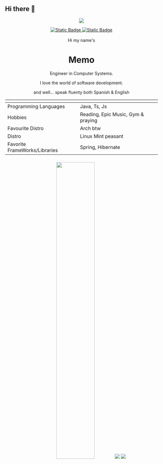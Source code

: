 


## Hi there 👋

<!--
**MemoSainz/MemoSainz** is a ✨ _special_ ✨ repository because its `README.md` (this file) appears on your GitHub profile.

Here are some ideas to get you started:

- 🔭 I’m currently working on ...
- 🌱 I’m currently learning ...
- 👯 I’m looking to collaborate on ...
- 🤔 I’m looking for help with ...
- 💬 Ask me about ...
- 📫 How to reach me: ...
- 😄 Pronouns: ...
- ⚡ Fun fact: ...
-->

<p align="center">

<!-- <img src="https://i.imgur.com/SRKhMEK.png" style="max-height:500px"/> -->
    
    
<img src="https://i.ibb.co/bm51wQQ/Git-Hub-Recovered-6.png" style="max-height:500px"/>
</p>
<div align='center'>
<a target="_blank" href="https://github.com/MemoSainz/Portfolio">
<img alt="Static Badge" src="https://img.shields.io/badge/Portfolio-blue?style=for-the-badge&logo=googlechrome&logoColor=%23f8f8ff&logoSize=auto&label=Memo%27s&labelColor=%23304674&color=%2382C2FF">
</a>
<a target="_blank" href="https://www.youtube.com/@tioalex-px">
<img alt="Static Badge" src="https://img.shields.io/badge/Tech%20Cult-blue?style=for-the-badge&logo=youtube&logoColor=%23f8f8ff&logoSize=30&label=Memo's&labelColor=%23ec8f16&color=%2300a86b">
</a>
<a>
    <!-- Discord:
    <a target="_blank" href="https://discord.gg/---"><img src="https://dcbadge.limes.pink/api/server/---" alt="" /></a> -->
</a>
</div>
<br>
<div align='center'>
    <span>Hi my name's </span> <span><h1>Memo</h1></span>
    <p>Engineer in Computer Systems. </p>
    <p>I love the world of software development.</p>
    <p>and well... speak fluenty both Spanish & English</p>
    <table>
    <thead>
        <tr>
            <th></th>
            <th></th>
        </tr>
    </thead>
    <tbody>
        <tr>
            <td>Programming Languages</td>
            <td>Java, Ts, Js</td>
        </tr>
        <tr>
            <td>Hobbies</td>
            <td>Reading, Epic Music, Gym & praying</td>
        </tr>
        <tr>
            <td>Favourite Distro</td>
            <td>Arch btw</td>
        </tr>
        <tr>
            <td>Distro</td>
            <td>Linux Mint peasant</td>
        </tr>
        <tr>
            <td>Favorite FrameWorks/Libraries</td>
            <td>Spring, Hibernate</td>
        </tr>
    </tbody>
        <thead>
        <tr>
            <th></th>
            <th></th>
        </tr>
    </thead>
</table>
<img height="50%" width="auto" src ="https://github-readme-stats.vercel.app/api/top-langs/?username=memosainz&layout=compact&hide_border=true&theme=darcula&bg_color=00000000&langs_count=6&hide=html">
<img src ="https://github-readme-streak-stats.herokuapp.com?user=memosainz&theme=darcula&hide_border=true&background=FFFFFF00">
    <img src="https://streak-stats.demolab.com/?user=MemoSainz&theme=dark" >
</div>


